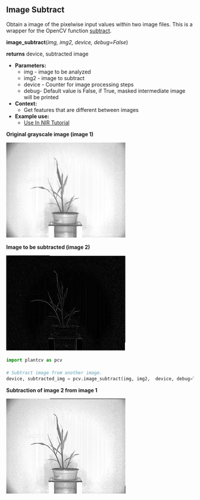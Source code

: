 ## Image Subtract

Obtain a image of the pixelwise input values within two image files. 
This is a wrapper for the OpenCV function [subtract](http://docs.opencv.org/2.4/modules/core/doc/operations_on_arrays.html#subtract).

**image_subtract**(*img, img2, device, debug=False*)

**returns** device, subtracted image

- **Parameters:**
    - img - image to be analyzed
    - img2 - image to subtract
    - device - Counter for image processing steps
    - debug- Default value is False, if True, masked intermediate image will be printed
- **Context:**
    - Get features that are different between images
- **Example use:**
    - [Use In NIR Tutorial](nir_tutorial.md)

**Original grayscale image (image 1)**

![Screenshot](img/documentation_images/image_subtract/original_image.jpg)

**Image to be subtracted (image 2)**

![Screenshot](img/documentation_images/image_subtract/image2.jpg)

```python
import plantcv as pcv

# Subtract image from another image. 
device, subtracted_img = pcv.image_subtract(img, img2,  device, debug=True)
```

**Subtraction of image 2 from image 1**

![Screenshot](img/documentation_images/image_subtract/subtracted.jpg)
